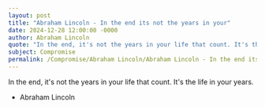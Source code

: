 ```yaml
---
layout: post
title: "Abraham Lincoln - In the end its not the years in your"
date: 2024-12-28 12:00:00 -0000
author: Abraham Lincoln
quote: "In the end, it's not the years in your life that count. It's the life in your years."
subject: Compromise
permalink: /Compromise/Abraham Lincoln/Abraham Lincoln - In the end its not the years in your
---
```


In the end, it's not the years in your life that count. It's the life in your years.

- Abraham Lincoln
